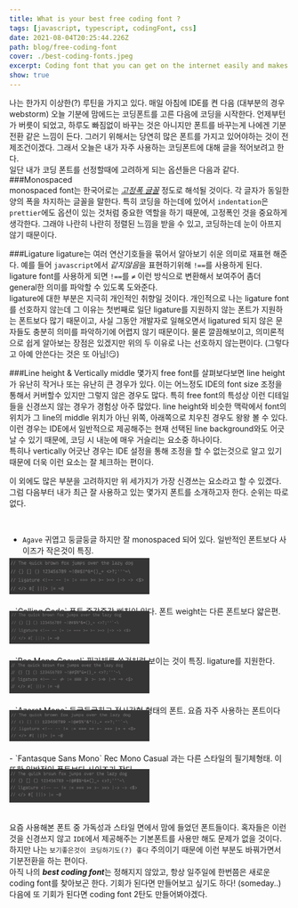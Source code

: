 ```yaml
---
title: What is your best free coding font ?
tags: [javascript, typescript, codingFont, css]
date: 2021-08-04T20:25:44.226Z
path: blog/free-coding-font
cover: ./best-coding-fonts.jpeg
excerpt: Coding font that you can get on the internet easily and makes your work more efficient! (feat. My favorites)
show: true
---
```


나는 한가지 이상한(?) 루틴을 가지고 있다. 매일 아침에 IDE를 켠 다음 (대부분의 경우 webstorm) 오늘 기분에 맘에드는 코딩폰트를 고른 다음에 코딩을 시작한다. 언제부턴가 버릇이 되었고, 하루도 빠짐없이 바꾸는 것은 아니지만 폰트를 바꾸는게 나에겐 기분전환 같은 느낌이 든다. 그러기 위해서는 당연히 많은 폰트를 가지고 있어야하는 것이 전제조건이겠다. 그래서 오늘은 내가 자주 사용하는 코딩폰트에 대해 글을 적어보려고 한다.  
일단 내가 코딩 폰트를 선정할때에 고려하게 되는 옵션들은 다음과 같다.
###Monospaced   
monospaced font는 한국어로는 [*고정폭 글꼴*](https://ko.wikipedia.org/wiki/%EA%B3%A0%EC%A0%95%ED%8F%AD_%EA%B8%80%EA%BC%B4) 정도로 해석될 것이다. 각 글자가 동일한 양의 폭을 차지하는 글꼴을 말한다. 특히 코딩을 하는데에 있어서 `indentation`은 `prettier`에도 옵션이 있는 것처럼 중요한 역할을 하기 때문에, 고정폭인 것을 중요하게 생각한다. 그래야 나란히 나란히 정렬된 느낌을 받을 수 있고, 코딩하는데 눈이 아프지 않기 때문이다.

###Ligature 
ligature는 여러 연산기호들을 묶어서 알아보기 쉬운 의미로 재표현 해준다. 예를 들어 `javascript`에서 *같지않음*을 표현하기위해 `!==`를 사용하게 된다. ligature font를 사용하게 되면 `!==`를 `≠` 이런 방식으로 변환해서 보여주어 좀더 general한 의미를 파악할 수 있도록 도와준다.  
ligature에 대한 부분은 지극히 개인적인 취향일 것이다. 개인적으로 나는 ligature font를 선호하지 않는데 그 이유는 첫번째로 일단 ligature를 지원하지 않는 폰트가 지원하는 폰트보다 많기 때문이고, 사실 그동안 개발자로 일해오면서 ligatured 되지 않은 문자들도 충분히 의미를 파악하기에 어렵지 않기 때문이다. 물론 깔끔해보이고, 의미론적으로 쉽게 알아보는 장점은 있겠지만 위의 두 이유로 나는 선호하지 않는편이다. (그렇다고 아예 안쓴다는 것은 또 아님!😏)

###Line height & Vertically middle
몇가지 free font를 살펴보다보면 line height가 유난히 작거나 또는 유난히 큰 경우가 있다. 이는 어느정도 IDE의 font size 조정을 통해서 커버할수 있지만 그렇지 않은 경우도 많다. 특히 free font의 특성상 이런 디테일들을 신경쓰지 않는 경우가 경험상 아주 많았다. line height와 비슷한 맥락에서 font의 위치가 그 line의 middle 위치가 아닌 위쪽, 아래쪽으로 치우친 경우도 왕왕 볼 수 있다. 이런 경우는 IDE에서 일반적으로 제공해주는 현재 선택된 line background와도 어긋날 수 있기 때문에, 코딩 시 내눈에 매우 거슬리는 요소중 하나이다.  
특히나 vertically 어긋난 경우는 IDE 설정을 통해 조정을 할 수 없는것으로 알고 있기 때문에 더욱 이런 요소는 잘 체크하는 편이다.

이 외에도 많은 부분을 고려하지만 위 세가지가 가장 신경쓰는 요소라고 할 수 있겠다.  
그럼 다음부터 내가 최근 잘 사용하고 있는 몇가지 폰트를 소개하고자 한다. 순위는 따로 없다.

<br/>

- `Agave`  귀엽고 둥글둥글 하지만 잘 monospaced 되어 있다. 일반적인 폰트보다 사이즈가 작은것이 특징.
<div style="width: 50%; margin-top: -10px">
  <img src="./agave-small.png" />
</div>
<br/>
- `Calling Code` 폰트 중간중간 삐침이 있다. 폰트 weight는 다른 폰트보다 얇은편.
<div style="width: 50%; margin-top: -10px">
  <img src="./calling-small.png" />
</div>
<br/>
- `Rec Mono Casual` 필기체를 쓴것처럼 보이는 것이 특징. ligature를 지원한다.
<div style="width: 50%; margin-top: -10px">
  <img src="./rec-small.png"/>
</div>
<br/>
- `Azeret Mono` 둥글둥글하고 정사각형 형태의 폰트. 요즘 자주 사용하는 폰트이다
<div style="width: 50%; margin-top: -10px">
  <img src="./azeret-small.png"/>
</div>
<br/>
- `Fantasque Sans Mono` Rec Mono Casual 과는 다른 스타일의 필기체형태. 이 또한 일반적인 폰트보다 사이즈가 작다.
<div style="width: 50%; margin-top: -10px">
  <img src="./fanta-small.png" />
</div>
<br/>

요즘 사용해본 폰트 중 가독성과 스타일 면에서 맘에 들었던 폰트들이다. 혹자들은 이런것을 신경쓰지 않고 `IDE`에서 제공해주는 기본폰트를 사용만 해도 문제가 없을 것이다. 하지만 나는 `보기좋은것이 코딩하기도(?) 좋다` 주의이기 때문에 이런 부분도 바꿔가면서 기분전환을 하는 편이다.  
아직 나의 ***best coding font***는 정해지지 않았고, 항상 일주일에 한번쯤은 새로운 coding font를 찾아보곤 한다. 기회가 된다면 만들어보고 싶기도 하다! (someday..)  
다음에 또 기회가 된다면 coding font 2탄도 만들어봐야겠다.
